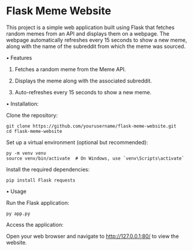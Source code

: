# Flask Meme Website

This project is a simple web application built using Flask that fetches random memes from an API and displays them on a webpage.
The webpage automatically refreshes every 15 seconds to show a new meme, along with the name of the subreddit from which the meme was sourced.

• Features

1. Fetches a random meme from the Meme API.

2. Displays the meme along with the associated subreddit.

3. Auto-refreshes every 15 seconds to show a new meme.

• Installation:

Clone the repository:
  
    git clone https://github.com/yourusername/flask-meme-website.git
    cd flask-meme-website

Set up a virtual environment (optional but recommended):
   
    py -m venv venv
    source venv/bin/activate  # On Windows, use `venv\Scripts\activate`

Install the required dependencies:
    
    pip install Flask requests

• Usage

Run the Flask application:
  
    py app.py
  
Access the application:
  
Open your web browser and navigate to http://127.0.0.1:80/ to view the website.
